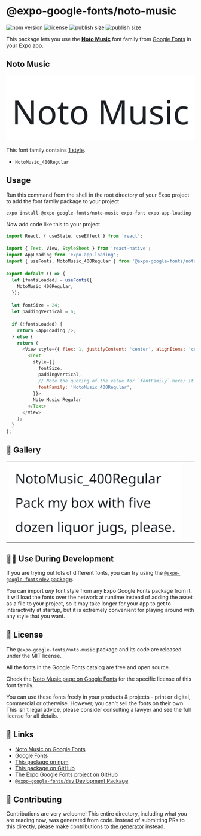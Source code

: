 # @expo-google-fonts/noto-music

![npm version](https://flat.badgen.net/npm/v/@expo-google-fonts/noto-music)
![license](https://flat.badgen.net/github/license/expo/google-fonts)
![publish size](https://flat.badgen.net/packagephobia/install/@expo-google-fonts/noto-music)
![publish size](https://flat.badgen.net/packagephobia/publish/@expo-google-fonts/noto-music)

This package lets you use the [**Noto Music**](https://fonts.google.com/specimen/Noto+Music) font family from [Google Fonts](https://fonts.google.com/) in your Expo app.

## Noto Music

![Noto Music](./font-family.png)

This font family contains [1 style](#-gallery).

- `NotoMusic_400Regular`

## Usage

Run this command from the shell in the root directory of your Expo project to add the font family package to your project
```sh
expo install @expo-google-fonts/noto-music expo-font expo-app-loading
```

Now add code like this to your project
```js
import React, { useState, useEffect } from 'react';

import { Text, View, StyleSheet } from 'react-native';
import AppLoading from 'expo-app-loading';
import { useFonts, NotoMusic_400Regular } from '@expo-google-fonts/noto-music';

export default () => {
  let [fontsLoaded] = useFonts({
    NotoMusic_400Regular,
  });

  let fontSize = 24;
  let paddingVertical = 6;

  if (!fontsLoaded) {
    return <AppLoading />;
  } else {
    return (
      <View style={{ flex: 1, justifyContent: 'center', alignItems: 'center' }}>
        <Text
          style={{
            fontSize,
            paddingVertical,
            // Note the quoting of the value for `fontFamily` here; it expects a string!
            fontFamily: 'NotoMusic_400Regular',
          }}>
          Noto Music Regular
        </Text>
      </View>
    );
  }
};

```

## 🔡 Gallery


||||
|-|-|-|
|![NotoMusic_400Regular](./NotoMusic_400Regular.ttf.png)||||


## 👩‍💻 Use During Development

If you are trying out lots of different fonts, you can try using the [`@expo-google-fonts/dev` package](https://github.com/expo/google-fonts/tree/master/font-packages/dev#readme).

You can import *any* font style from any Expo Google Fonts package from it. It will load the fonts
over the network at runtime instead of adding the asset as a file to your project, so it may take longer
for your app to get to interactivity at startup, but it is extremely convenient
for playing around with any style that you want.

## 📖 License

The `@expo-google-fonts/noto-music` package and its code are released under the MIT license.

All the fonts in the Google Fonts catalog are free and open source.

Check the [Noto Music page on Google Fonts](https://fonts.google.com/specimen/Noto+Music) for the specific license of this font family.

You can use these fonts freely in your products & projects - print or digital, commercial or otherwise. However, you can't sell the fonts on their own. This isn't legal advice, please consider consulting a lawyer and see the full license for all details.

## 🔗 Links

- [Noto Music on Google Fonts](https://fonts.google.com/specimen/Noto+Music)
- [Google Fonts](https://fonts.google.com/)
- [This package on npm](https://www.npmjs.com/package/@expo-google-fonts/noto-music)
- [This package on GitHub](https://github.com/expo/google-fonts/tree/master/font-packages/noto-music)
- [The Expo Google Fonts project on GitHub](https://github.com/expo/google-fonts)
- [`@expo-google-fonts/dev` Devlopment Package](https://github.com/expo/google-fonts/tree/master/font-packages/dev)

## 🤝 Contributing

Contributions are very welcome! This entire directory, including what you are reading now, was generated from code. Instead of submitting PRs to this directly, please make contributions to [the generator](https://github.com/expo/google-fonts/tree/master/packages/generator) instead.
